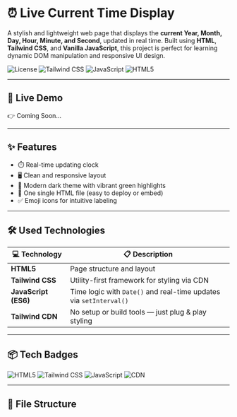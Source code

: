 # ⏰ Live Current Time Display

A stylish and lightweight web page that displays the **current Year, Month, Day, Hour, Minute, and Second**, updated in real time. Built using **HTML**, **Tailwind CSS**, and **Vanilla JavaScript**, this project is perfect for learning dynamic DOM manipulation and responsive UI design.

![License](https://img.shields.io/badge/license-MIT-green)
![Tailwind CSS](https://img.shields.io/badge/styled%20with-TailwindCSS-06B6D4?logo=tailwindcss&logoColor=white)
![JavaScript](https://img.shields.io/badge/JavaScript-ES6-F7DF1E?logo=javascript&logoColor=black)
![HTML5](https://img.shields.io/badge/HTML5-Structure-E34F26?logo=html5&logoColor=white)

---

## 🚀 Live Demo

👉 Coming Soon...

---

## ✨ Features

- ⏱️ Real-time updating clock
- 🖥️ Clean and responsive layout
- 🎨 Modern dark theme with vibrant green highlights
- 📄 One single HTML file (easy to deploy or embed)
- ✅ Emoji icons for intuitive labeling

---

## 🛠️ Used Technologies

| 💻 Technology       | 📋 Description                                          |
|---------------------|---------------------------------------------------------|
| **HTML5**           | Page structure and layout                               |
| **Tailwind CSS**    | Utility-first framework for styling via CDN             |
| **JavaScript (ES6)**| Time logic with `Date()` and real-time updates via `setInterval()` |
| **Tailwind CDN**    | No setup or build tools — just plug & play styling      |

---

## 📦 Tech Badges

![HTML5](https://img.shields.io/badge/HTML5-Structure-E34F26?logo=html5&logoColor=white)
![Tailwind CSS](https://img.shields.io/badge/Tailwind%20CSS-Styling-38BDF8?logo=tailwindcss&logoColor=white)
![JavaScript](https://img.shields.io/badge/JavaScript-Dynamic-F7DF1E?logo=javascript&logoColor=black)
![CDN](https://img.shields.io/badge/Tailwind-CDN-0F172A?logo=cloudflare&logoColor=orange)

---

## 📁 File Structure

